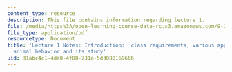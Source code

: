 ```yaml
---
content_type: resource
description: This file contains information regarding lecture 1.
file: /media/https%3A/open-learning-course-data-rc.s3.amazonaws.com/9-20-animal-behavior-fall-2013/31abc4c14da04f88731a5d3080169666_MIT9_20F13_Lec1.pdf
file_type: application/pdf
resourcetype: Document
title: 'Lecture 1 Notes: Introduction:  class requirements, various approaches to
  animal behavior and its study'
uid: 31abc4c1-4da0-4f88-731a-5d3080169666
---
```

